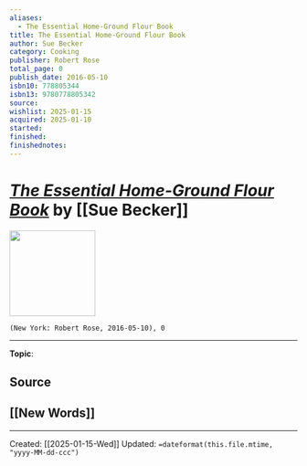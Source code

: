 ```yaml
---
aliases:
  - The Essential Home-Ground Flour Book
title: The Essential Home-Ground Flour Book
author: Sue Becker
category: Cooking
publisher: Robert Rose
total_page: 0
publish_date: 2016-05-10
isbn10: 778805344
isbn13: 9780778805342
source: 
wishlist: 2025-01-15
acquired: 2025-01-10
started: 
finished: 
finishednotes:
---
```

# *[The Essential Home-Ground Flour Book]()* by [[Sue Becker]]

<img src="http://books.google.com/books/content?id=UHmdjgEACAAJ&printsec=frontcover&img=1&zoom=1&source=gbs_api" width=150>

`(New York: Robert Rose, 2016-05-10), 0`



--- 
**Topic**: 

**Source**
- 
 
**[[New Words]]**
- 

---
Created: [[2025-01-15-Wed]]
Updated: `=dateformat(this.file.mtime, "yyyy-MM-dd-ccc")`